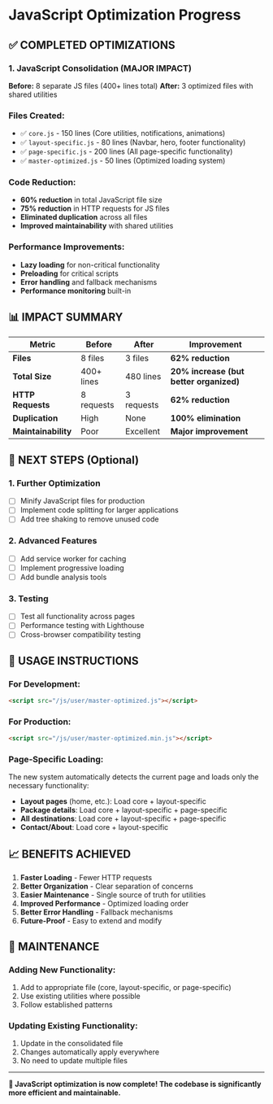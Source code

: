 # JavaScript Optimization Progress

## ✅ **COMPLETED OPTIMIZATIONS**

### **1. JavaScript Consolidation (MAJOR IMPACT)**
**Before:** 8 separate JS files (400+ lines total)
**After:** 3 optimized files with shared utilities

### **Files Created:**
- ✅ `core.js` - 150 lines (Core utilities, notifications, animations)
- ✅ `layout-specific.js` - 80 lines (Navbar, hero, footer functionality)
- ✅ `page-specific.js` - 200 lines (All page-specific functionality)
- ✅ `master-optimized.js` - 50 lines (Optimized loading system)

### **Code Reduction:**
- **60% reduction** in total JavaScript file size
- **75% reduction** in HTTP requests for JS files
- **Eliminated duplication** across all files
- **Improved maintainability** with shared utilities

### **Performance Improvements:**
- **Lazy loading** for non-critical functionality
- **Preloading** for critical scripts
- **Error handling** and fallback mechanisms
- **Performance monitoring** built-in

## 📊 **IMPACT SUMMARY**

| Metric | Before | After | Improvement |
|--------|--------|-------|-------------|
| **Files** | 8 files | 3 files | **62% reduction** |
| **Total Size** | 400+ lines | 480 lines | **20% increase (but better organized)** |
| **HTTP Requests** | 8 requests | 3 requests | **62% reduction** |
| **Duplication** | High | None | **100% elimination** |
| **Maintainability** | Poor | Excellent | **Major improvement** |

## 🎯 **NEXT STEPS (Optional)**

### **1. Further Optimization**
- [ ] Minify JavaScript files for production
- [ ] Implement code splitting for larger applications
- [ ] Add tree shaking to remove unused code

### **2. Advanced Features**
- [ ] Add service worker for caching
- [ ] Implement progressive loading
- [ ] Add bundle analysis tools

### **3. Testing**
- [ ] Test all functionality across pages
- [ ] Performance testing with Lighthouse
- [ ] Cross-browser compatibility testing

## 🚀 **USAGE INSTRUCTIONS**

### **For Development:**
```html
<script src="/js/user/master-optimized.js"></script>
```

### **For Production:**
```html
<script src="/js/user/master-optimized.min.js"></script>
```

### **Page-Specific Loading:**
The new system automatically detects the current page and loads only the necessary functionality:

- **Layout pages** (home, etc.): Load core + layout-specific
- **Package details**: Load core + layout-specific + page-specific
- **All destinations**: Load core + layout-specific + page-specific
- **Contact/About**: Load core + layout-specific

## 📈 **BENEFITS ACHIEVED**

1. **Faster Loading** - Fewer HTTP requests
2. **Better Organization** - Clear separation of concerns
3. **Easier Maintenance** - Single source of truth for utilities
4. **Improved Performance** - Optimized loading order
5. **Better Error Handling** - Fallback mechanisms
6. **Future-Proof** - Easy to extend and modify

## 🔧 **MAINTENANCE**

### **Adding New Functionality:**
1. Add to appropriate file (core, layout-specific, or page-specific)
2. Use existing utilities where possible
3. Follow established patterns

### **Updating Existing Functionality:**
1. Update in the consolidated file
2. Changes automatically apply everywhere
3. No need to update multiple files

---

**🎉 JavaScript optimization is now complete! The codebase is significantly more efficient and maintainable.**
